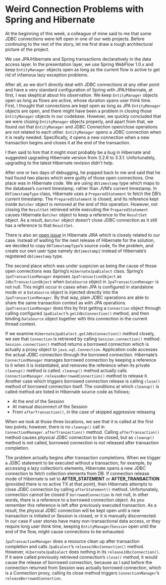 # Weird Connection Problems with Spring and Hibernate
At the beginning of this week, a colleague of mine said to me that some JDBC connections were left open in one of our web 
projects. Before continuing to the rest of the story, let me first draw a rough architectural picture of the project.

We use JPA/Hibernate and Spring transactions declaratively in the data access layer. In the presentation layer, we use 
Spring WebFlow 1.0.x and keep `EntityManager` objects open as long as the current flow is active to get rid of infamous 
lazy exception problems.

After all, as we don’t directly deal with JDBC connections at any other point and have a very standard configuration of 
Spring with JPA/Hibernate, at first, I was skeptical about his observation. We keep `EntityManager` objects open as long 
as flows are active, whose duration spans user think time. First, I thought that connections are kept open as long as JPA 
`EntityManager` objects are open, and there might have been a problem in closing those `EntityManager` objects in our 
codebase. However, we quickly concluded that we were closing `EntityManager` objects properly, and apart from that, we 
found out that `EntityManager` and JDBC Connection open/close operations are not related to each other. `EntityManager` 
opens a JDBC connection when it is really needed. Specifically, it opens a new connection when a new transaction begins 
and closes it at the end of the transaction.

I then said to him that it might most probably be a bug in Hibernate and suggested upgrading Hibernate version from 3.2.6 
to 3.3.1. Unfortunately, upgrading to the latest Hibernate revision didn’t help.

After one or two days of debugging, he popped back to me and said that he had found two places which were guilty of those 
open connections. One place was in Hibernate code. We are using `dbtimestamp` type which maps to the database’s current 
timestamp, rather than JVM’s current timestamp. In `DbTimestampType` class, Hibernate uses a `PreparedStatement` to fetch 
the DB’s current timestamp. The `PreparedStatement` is closed, and its reference kept inside `Batcher` object is removed 
at the end of this operation. However, not closing the `ResultSet` retrieved while executing the `PreparedStatement` 
causes Hibernate `Batcher` object to keep a reference to the `ResultSet` object. As a result, `Batcher` object doesn’t 
close JDBC connection as it still has a reference to that `ResultSet`.

There is also an [open issue](https://hibernate.atlassian.net/browse/HHH-2455) in Hibernate JIRA which is closely related 
to our case. Instead of waiting for the next release of Hibernate for the solution, we decided to copy `DbTimestampType`’s 
source code, fix the problem, and create our own user type namely `dbtimestamp2` instead of Hibernate’s registered 
`dbtimestamp` type.

The second place which was under suspicion as being the cause of those open connections was Spring’s `HibernateJpaDialect` 
class. Spring’s `JpaTransactionManager` exposes `JpaTransactionObject` as `JdbcTransactionObject` when `DataSource` 
object in `JpaTransactionManager` is not null. This might occur in cases when JPA is configured in standalone mode or a 
`DataSource` object is injected directly into the `JpaTransactionManager`. By that way, plain JDBC operations are able to 
share the same transaction context as with JPA operations. `JpaTransactionManager` does this by first getting a 
`Connection` object through calling configured `JpaDialect`’s `getJdbcConnection()` method, and then binding `DataSource` 
object together with this connection in the current thread context.

If we examine `HibernateJpaDialect.getJdbcConnection()` method closely, we see that `Connection` is retrieved by calling 
`Session.connection()` method. `Session.connection()` method returns a borrowed connection which is actually a proxy 
object to `java.sql.Connection`. Application code accesses the actual JDBC connection through the borrowed connection. 
Hibernate’s `ConnectionManager` manages borrowed connection by keeping a reference to it when it is instantiated, and 
removes the reference when its private `cleanup()` method is called. `cleanup()` method actually calls 
`ConnectionManager.releaseBorrowedConnection()` method to release it. Another case which triggers borrowed connection 
release is calling `close()` method of borrowed connection itself. The conditions at which `cleanup()` is called method 
are listed in Hibernate source code as follows;

- At the end of the Session
- At manual disconnect of the Session
- From `afterTransaction()`, in the case of skipped aggressive releasing

When we look at those three locations, we see that it is called at the first two points; however, there is no `cleanup()` 
call in `ConnectionManager.afterTransaction()` method. Calling `afterTransaction()` method causes physical JDBC 
connection to be closed, but as `cleanup()` method is not called, borrowed connection is not released after transaction 
completion.

The problem actually begins after transaction completions. When we trigger a JDBC statement to be executed without a 
transaction, for example, by accessing a lazy collection’s elements, Hibernate opens a new JDBC connection to fetch 
collection elements from DB. If connection release mode of Hibernate is set to **AFTER_STATEMENT** or **AFTER_TRANSACTION** 
(provided there is no active TX at that point), then Hibernate attempts to close JDBC connection by calling 
`afterStatement()` method. Unfortunately, connection cannot be closed if `borrowedConnection` is not null, in other 
words, there is a reference to a borrowed connection object. As you remember this reference is left after previously 
executed transaction. As a result, the physical JDBC connection will be kept open until a new transaction is initiated 
or Session is closed, or it is manually disconnected. In our case if user stories have many non-transactional data 
access, or they require long user think time, keeping `EntityManager`/`Session` open until the end of the flow, might 
cause connections to be exhausted.

`JpaTransactionManager` does a resource clean up after transaction completion and calls `JpaDialect`’s 
`releaseJdbcConnection()` method. However, `HibernateJpaDialect` does nothing in its `releaseJdbcConnection()`. If it 
were called previously retrieved connection’s `close()` method, it would cause the release of borrowed connection, 
because as I said before the connection returned from Session was actually borrowed connection, which is a Connection 
proxy, calling its close method triggers `ConnectionManager`’s `releaseBorrowedConnection`.

